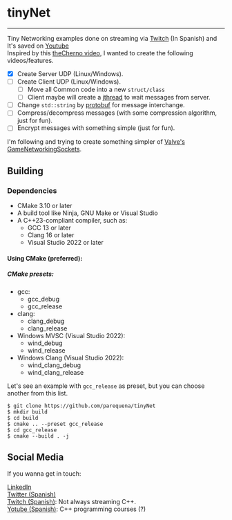 # tinyNet
---

Tiny Networking examples done on streaming via [Twitch](www.twitch.tv/theApoCa) (In Spanish) and It's saved on [Youtube](https://www.youtube.com/playlist?list=PLBEviA0cKSijxLaqOVXHsZAxSwb9yYml4)<br/>
Inspired by this [theCherno video](https://www.youtube.com/watch?v=jS9rBienEFQ), I wanted to create the following videos/features.
 * [x] Create Server UDP (Linux/Windows).
 * [ ] Create Client UDP (Linux/Windows).
    * [ ] Move all Common code into a new `struct/class`
    * [ ] Client maybe will create a [jthread](https://en.cppreference.com/w/cpp/thread/jthread) to wait messages from server.
 * [ ] Change `std::string` by [protobuf](https://github.com/protocolbuffers/protobuf) for message interchange.
 * [ ] Compress/decompress messages (with some compression algorithm, just for fun).
 * [ ] Encrypt messages with something simple (just for fun).

I'm following and trying to create something simpler of [Valve's GameNetworkingSockets](https://github.com/ValveSoftware/GameNetworkingSockets).

## Building
### Dependencies
* CMake 3.10 or later
* A build tool like Ninja, GNU Make or Visual Studio
* A C++23-compliant compiler, such as:
  * GCC 13 or later
  * Clang 16 or later
  * Visual Studio 2022 or later

#### Using CMake (preferred):

##### CMake presets:
* gcc:
    * gcc_debug
    * gcc_release
* clang:
    * clang_debug
    * clang_release
* Windows MVSC (Visual Studio 2022):
    * wind_debug
    * wind_release
* Windows Clang (Visual Studio 2022):
    * wind_clang_debug
    * wind_clang_release

Let's see an example with `gcc_release` as preset, but you can choose another from this list.
```
$ git clone https://github.com/parequena/tinyNet
$ mkdir build
$ cd build
$ cmake .. --preset gcc_release
$ cd gcc_release
$ cmake --build . -j
```

## Social Media
If you wanna get in touch:

[LinkedIn](https://www.linkedin.com/in/parequena/) <br/>
[Twitter (Spanish)](https://twitter.com/conPdePABLO) <br/>
[Twitch (Spanish)](https://www.twitch.tv/theApoCa): Not always streaming C++. <br/>
[Yotube (Spanish)](https://www.youtube.com/channel/UCnrucENG097xgewxhVe5toA): C++ programming courses (?) <br/>
